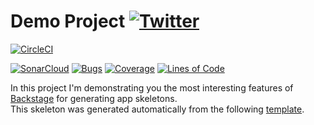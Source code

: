 #  Demo Project [![Twitter](https://img.shields.io/twitter/follow/piotr_minkowski.svg?style=social&logo=twitter&label=Follow%20Me)](https://twitter.com/piotr_minkowski)

[![CircleCI](https://circleci.com/gh/piomin/sample-spring-boot-app-openshift2.svg?style=svg)](https://circleci.com/gh/piomin/sample-spring-boot-app-openshift2)

[![SonarCloud](https://sonarcloud.io/images/project_badges/sonarcloud-black.svg)](https://sonarcloud.io/dashboard?id=piomin_sample-spring-boot-app-openshift2)
[![Bugs](https://sonarcloud.io/api/project_badges/measure?project=piomin_sample-spring-boot-app-openshift2&metric=bugs)](https://sonarcloud.io/dashboard?id=piomin_sample-spring-boot-app-openshift2)
[![Coverage](https://sonarcloud.io/api/project_badges/measure?project=piomin_sample-spring-boot-app-openshift2&metric=coverage)](https://sonarcloud.io/dashboard?id=piomin_sample-spring-boot-app-openshift2)
[![Lines of Code](https://sonarcloud.io/api/project_badges/measure?project=piomin_sample-spring-boot-app-openshift2&metric=ncloc)](https://sonarcloud.io/dashboard?id=piomin_sample-spring-boot-app-openshift2)

In this project I'm demonstrating you the most interesting features of [Backstage](https://backstage.io/) for generating app skeletons. \
This skeleton was generated automatically from the following [template](https://github.com/piomin/backstage-templates/blob/master/templates/spring-boot-basic/template.yaml).